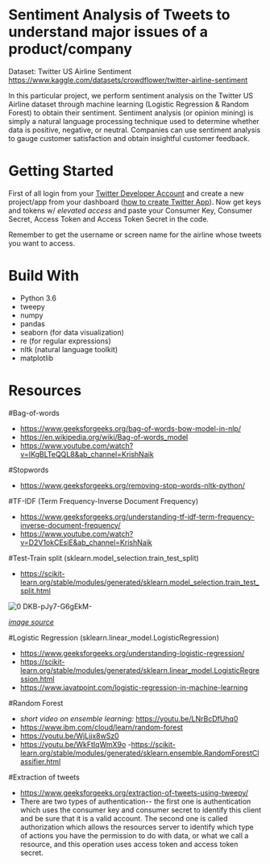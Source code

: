 # Sentiment Analysis of Tweets to understand major issues of a product/company 

Dataset: Twitter US Airline Sentiment
https://www.kaggle.com/datasets/crowdflower/twitter-airline-sentiment


In this particular project, we perform sentiment analysis on the Twitter US Airline dataset through machine learning (Logistic Regression & Random Forest) to obtain their sentiment. Sentiment analysis (or opinion mining) is simply a natural language processing technique used to determine whether data is positive, negative, or neutral. Companies can use sentiment analysis to gauge customer satisfaction and obtain insightful customer feedback. 


#
# Getting Started

First of all login from your [Twitter Developer Account](https://developer.twitter.com/en) and create a new project/app from your dashboard ([how to create Twitter App](https://medium.com/@divyeshardeshana/create-twitter-developer-account-app-4ac55e945bf4)). Now get keys and tokens w/ *elevated access* and paste your Consumer Key, Consumer Secret, Access Token and Access Token Secret in the code. 

Remember to get the username or screen name for the airline whose tweets you want to access. 

# Build With 

- Python 3.6 
- tweepy 
- numpy 
- pandas
- seaborn (for data visualization) 
- re (for regular expressions) 
- nltk (natural language toolkit) 
- matplotlib 


# Resources 

\#Bag-of-words 
- https://www.geeksforgeeks.org/bag-of-words-bow-model-in-nlp/
- https://en.wikipedia.org/wiki/Bag-of-words_model
- https://www.youtube.com/watch?v=IKgBLTeQQL8&ab_channel=KrishNaik

\#Stopwords 
- https://www.geeksforgeeks.org/removing-stop-words-nltk-python/

\#TF-IDF (Term Frequency-Inverse Document Frequency)
- https://www.geeksforgeeks.org/understanding-tf-idf-term-frequency-inverse-document-frequency/
- https://www.youtube.com/watch?v=D2V1okCEsiE&ab_channel=KrishNaik

\#Test-Train split (sklearn.model_selection.train_test_split) 
- https://scikit-learn.org/stable/modules/generated/sklearn.model_selection.train_test_split.html 
 
![0 DKB-pJy7-G6gEkM-](https://user-images.githubusercontent.com/91340952/184548646-103a9caa-4f16-42b2-8dfe-5678dccaf559.png)

[*image source*](https://towardsdatascience.com/understanding-train-test-split-scikit-learn-python-ea676d5e3d1)


\#Logistic Regression (sklearn.linear_model.LogisticRegression)
- https://www.geeksforgeeks.org/understanding-logistic-regression/
- https://scikit-learn.org/stable/modules/generated/sklearn.linear_model.LogisticRegression.html
- https://www.javatpoint.com/logistic-regression-in-machine-learning


\#Random Forest
- *short video on ensemble learning:* https://youtu.be/LNrBcDfUhq0
- https://www.ibm.com/cloud/learn/random-forest
- https://youtu.be/WjLjjx8wSz0
- https://youtu.be/WkFtIqWmX9o 
-https://scikit-learn.org/stable/modules/generated/sklearn.ensemble.RandomForestClassifier.html


\#Extraction of tweets
- https://www.geeksforgeeks.org/extraction-of-tweets-using-tweepy/
- There are two types of authentication-- the first one is authentication which uses the consumer key and consumer secret to identify this client and be sure that it is a valid account. The second one is called authorization which allows the resources server to identify which type of actions you have the permission to do with data, or what we call a resource, and this operation uses access token and access token secret.
